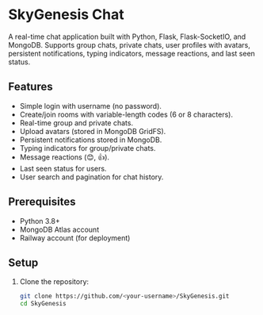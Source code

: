 # SkyGenesis Chat

A real-time chat application built with Python, Flask, Flask-SocketIO, and MongoDB. Supports group chats, private chats, user profiles with avatars, persistent notifications, typing indicators, message reactions, and last seen status.

## Features
- Simple login with username (no password).
- Create/join rooms with variable-length codes (6 or 8 characters).
- Real-time group and private chats.
- Upload avatars (stored in MongoDB GridFS).
- Persistent notifications stored in MongoDB.
- Typing indicators for group/private chats.
- Message reactions (😊, 👍).
- Last seen status for users.
- User search and pagination for chat history.

## Prerequisites
- Python 3.8+
- MongoDB Atlas account
- Railway account (for deployment)

## Setup
1. Clone the repository:
   ```bash
   git clone https://github.com/<your-username>/SkyGenesis.git
   cd SkyGenesis
